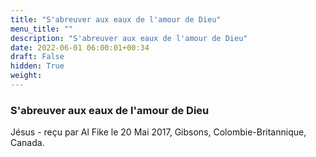 ```yaml
---
title: "S'abreuver aux eaux de l'amour de Dieu"
menu_title: ""
description: "S'abreuver aux eaux de l'amour de Dieu"
date: 2022-06-01 06:00:01+00:34
draft: False
hidden: True
weight:
---
```

### S'abreuver aux eaux de l'amour de Dieu

Jésus - reçu par Al Fike le 20 Mai 2017, Gibsons, Colombie-Britannique, Canada.



